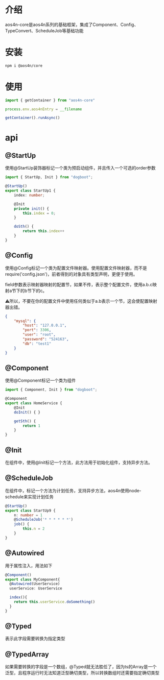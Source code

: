 # 介绍
aos4n-core是aos4n系列的基础框架，集成了Component、Config、TypeConvert、ScheduleJob等基础功能
# 安装
```bash
npm i @aos4n/core
```
# 使用
```typescript
import { getContainer } from "aos4n-core"

process.env.aos4nEntry = __filename

getContainer().runAsync()
```
# api
## @StartUp
使用@StartUp装饰器标记一个类为预启动组件，并且传入一个可选的order参数
```typescript
import { StartUp, Init } from "dogboot";

@StartUp()
export class StartUp1 {
    index: number;

    @Init
    private init() {
        this.index = 0;
    }

    doSth() {
        return this.index++
    }
}
```

## @Config
使用@Config标记一个类为配置文件映射器。使用配置文件映射器，而不是require('config.json')，前者得到的对象具有类型声明，更便于使用。

field参数表示映射器映射的配置节，如果不传，表示整个配置文件，使用a.b.c映射a节下的b节下的c。

⚠️所以，不要在你的配置文件中使用任何类似于a.b表示一个节，这会使配置映射器出错。
```json
{
    "mysql": {
        "host": "127.0.0.1",
        "port": 3306,
        "user": "root",
        "password": "524163",
        "db": "test1"
    }
}
```
## @Component
使用@Component标记一个类为组件
```typescript
import { Component, Init } from "dogboot";

@Component
export class HomeService {
    @Init
    doInit() { }

    getSth() {
        return 1
    }
}
```
## @Init
在组件中，使用@Init标记一个方法，此方法用于初始化组件，支持异步方法。
## @ScheduleJob
在组件中，标记一个方法为计划任务，支持异步方法，aos4n使用node-schedule来实现计划任务
```typescript
@StartUp()
export class StartUp9 {
    n: number = 1
    @ScheduleJob('* * * * * *')
    job() {
        this.n = 2
    }
}
```
## @Autowired
用于属性注入，用法如下
```typescript
@Component()
export class MyComponent{
  @Autowired(UserService)
  userService: UserService

  index(){
    return this.userService.doSomething()
  }
}
```
## @Typed
表示此字段需要转换为指定类型
## @TypedArray
如果需要转换的字段是一个数组，@Typed就无法胜任了，因为ts的Array是一个泛型，且程序运行时无法知道泛型确切类型，所以转换数组时还需要指定确切类型